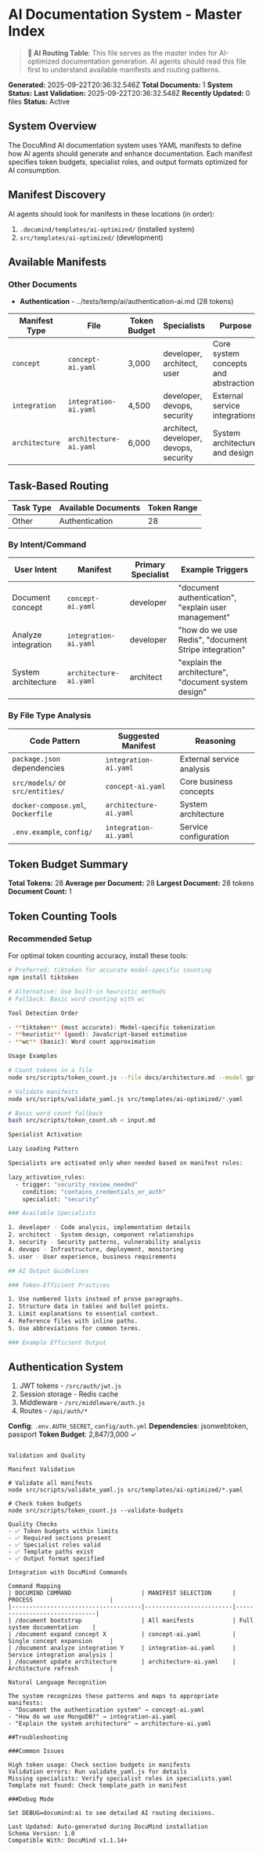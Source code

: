 # AI Documentation System - Master Index

> **🤖 AI Routing Table**: This file serves as the master index for AI-optimized documentation generation. AI agents should read this file first to understand available manifests and routing patterns.

**Generated:** 2025-09-22T20:36:32.546Z
**Total Documents:** 1
**System Status:** **Last Validation:** 2025-09-22T20:36:32.548Z
**Recently Updated:** 0 files
**Status:** Active

## System Overview

The DocuMind AI documentation system uses YAML manifests to define how AI agents should generate and enhance documentation. Each manifest specifies token budgets, specialist roles, and output formats optimized for AI consumption.

## Manifest Discovery

AI agents should look for manifests in these locations (in order):
1. `.documind/templates/ai-optimized/` (installed system)
2. `src/templates/ai-optimized/` (development)

## Available Manifests

### Other Documents

- **Authentication** - ../tests/temp/ai/authentication-ai.md (28 tokens)



<!-- Static fallback if generation unavailable -->
| Manifest Type | File | Token Budget | Specialists | Purpose |
|---------------|------|--------------|-------------|---------|
| `concept` | `concept-ai.yaml` | 3,000 | developer, architect, user | Core system concepts and abstractions |
| `integration` | `integration-ai.yaml` | 4,500 | developer, devops, security | External service integrations |
| `architecture` | `architecture-ai.yaml` | 6,000 | architect, developer, devops, security | System architecture and design |

## Task-Based Routing

| Task Type | Available Documents | Token Range |
|-----------|-------------------|-------------|
| Other | Authentication | 28 |


<!-- Static fallback routing -->
### By Intent/Command
| User Intent | Manifest | Primary Specialist | Example Triggers |
|-------------|----------|-------------------|------------------|
| Document concept | `concept-ai.yaml` | developer | "document authentication", "explain user management" |
| Analyze integration | `integration-ai.yaml` | developer | "how do we use Redis", "document Stripe integration" |
| System architecture | `architecture-ai.yaml` | architect | "explain the architecture", "document system design" |

### By File Type Analysis
| Code Pattern | Suggested Manifest | Reasoning |
|--------------|-------------------|-----------|
| `package.json` dependencies | `integration-ai.yaml` | External service analysis |
| `src/models/` or `src/entities/` | `concept-ai.yaml` | Core business concepts |
| `docker-compose.yml`, `Dockerfile` | `architecture-ai.yaml` | System architecture |
| `.env.example`, `config/` | `integration-ai.yaml` | Service configuration |

## Token Budget Summary

**Total Tokens:** 28
**Average per Document:** 28
**Largest Document:** 28 tokens
**Document Count:** 1

## Token Counting Tools

### Recommended Setup
For optimal token counting accuracy, install these tools:

```bash
# Preferred: tiktoken for accurate model-specific counting
npm install tiktoken

# Alternative: Use built-in heuristic methods
# Fallback: Basic word counting with wc

Tool Detection Order

- **tiktoken** (most accurate): Model-specific tokenization
- **heuristic** (good): JavaScript-based estimation
- **wc** (basic): Word count approximation

Usage Examples

# Count tokens in a file
node src/scripts/token_count.js --file docs/architecture.md --model gpt-4

# Validate manifests
node src/scripts/validate_yaml.js src/templates/ai-optimized/*.yaml

# Basic word count fallback
bash src/scripts/token_count.sh < input.md

Specialist Activation

Lazy Loading Pattern

Specialists are activated only when needed based on manifest rules:

lazy_activation_rules:
  - trigger: "security_review_needed"
    condition: "contains_credentials_or_auth"
    specialist: "security"

### Available Specialists

1. developer - Code analysis, implementation details
2. architect - System design, component relationships
3. security - Security patterns, vulnerability analysis
4. devops - Infrastructure, deployment, monitoring
5. user - User experience, business requirements

## AI Output Guidelines

### Token-Efficient Practices

1. Use numbered lists instead of prose paragraphs.
2. Structure data in tables and bullet points.
3. Limit explanations to essential context.
4. Reference files with inline paths.
5. Use abbreviations for common terms.

### Example Efficient Output

```
## Authentication System
1. JWT tokens - `/src/auth/jwt.js`
2. Session storage - Redis cache
3. Middleware - `/src/middleware/auth.js`
4. Routes - `/api/auth/*`

**Config**: `.env.AUTH_SECRET`, `config/auth.yml`
**Dependencies**: jsonwebtoken, passport
**Token Budget**: 2,847/3,000 ✓
```

Validation and Quality

Manifest Validation

# Validate all manifests
node src/scripts/validate_yaml.js src/templates/ai-optimized/*.yaml

# Check token budgets
node src/scripts/token_count.js --validate-budgets

Quality Checks
- ✅ Token budgets within limits
- ✅ Required sections present
- ✅ Specialist roles valid
- ✅ Template paths exist
- ✅ Output format specified

Integration with DocuMind Commands

Command Mapping
| DOCUMIND COMMAND                    | MANIFEST SELECTION      | PROCESS                      |
|-------------------------------------|-------------------------|------------------------------|
| /document bootstrap                 | All manifests           | Full system documentation    |
| /document expand concept X          | concept-ai.yaml         | Single concept expansion     |
| /document analyze integration Y     | integration-ai.yaml     | Service integration analysis |
| /document update architecture       | architecture-ai.yaml    | Architecture refresh         |

Natural Language Recognition

The system recognizes these patterns and maps to appropriate manifests:
- "Document the authentication system" → concept-ai.yaml
- "How do we use MongoDB?" → integration-ai.yaml
- "Explain the system architecture" → architecture-ai.yaml

##Troubleshooting

###Common Issues

High token usage: Check section budgets in manifests
Validation errors: Run validate_yaml.js for details
Missing specialists: Verify specialist roles in specialists.yaml
Template not found: Check template_path in manifest

###Debug Mode

Set DEBUG=documind:ai to see detailed AI routing decisions.

Last Updated: Auto-generated during DocuMind installation
Schema Version: 1.0
Compatible With: DocuMind v1.1.14+